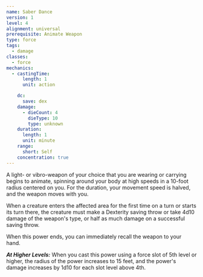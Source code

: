 ```yaml
---
name: Saber Dance
version: 1
level: 4
alignment: universal
prerequisite: Animate Weapon
type: force
tags:
  - damage
classes:
  - force
mechanics:
  - castingTime:
      length: 1
      unit: action

    dc:
      save: dex
    damage:
      - dieCount: 4
        dieType: 10
        type: unknown
    duration:
      length: 1
      unit: minute
    range:
      short: Self
    concentration: true
---
```

A light- or vibro-weapon of your choice that you are wearing or carrying begins to animate, spinning around your body at high speeds in a 10-foot radius centered on you. For the duration, your movement speed is halved, and the weapon moves with you.

When a creature enters the affected area for the first time on a turn or starts its turn there, the creature must make a Dexterity saving throw or take 4d10 damage of the weapon's type, or half as much damage on a successful saving throw.

When this power ends, you can immediately recall the weapon to your hand.

***__At Higher Levels__:*** When you cast this power using a force slot of 5th level or higher, the radius of the power increases to 15 feet, and the power's damage increases by 1d10 for each slot level above 4th.
    